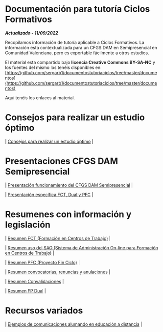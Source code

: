 # Documentación para tutoría Ciclos Formativos

***Actualizado - 11/09/2022***

Recopilamos información de tutoría aplicable a Ciclos Formativos.
La información esta contextualizada para un CFGS DAM en Semipresencial en Comunidad Valenciana, pero es exportable fácilmente a otros estudios.

El material esta compartido bajo **licencia Creative Commons BY-SA-NC** y los fuentes del mismo los tenéis disponibles en 
[https://github.com/sergarb1/documentostutoriaciclos/tree/master/documentos](https://github.com/sergarb1/documentostutoriaciclos/tree/master/documentos)

Aquí tenéis los enlaces al material.

# Consejos para realizar un estudio óptimo

| [Consejos para realizar un estudio óptimo](https://github.com/sergarb1/documentostutoriaciclos/raw/master/documentos/Tutor%C3%ADa%20-%20Consejos%20para%20realizar%20un%20estudio%20optimo.pdf) |

# Presentaciones CFGS DAM Semipresencial

| [Presentación funcionamiento del CFGS DAM Semipresencial](https://github.com/sergarb1/documentostutoriaciclos/raw/master/documentos/Presentaci%C3%B3n%20DAM%20Semipresencial%20Serra%20Perenxisa.pdf) |

| [Presentación específica FCT, Dual y PFC](https://github.com/sergarb1/documentostutoriaciclos/raw/master/documentos/Presentaci%C3%B3n%20DAM%20para%20FCT%20y%20Proyecto%20Semipresencial%20Serra%20Perenxisa.pdf) |


# Resumenes con información y legislación

| [Resumen FCT (Formación en Centros de Trabajo)](https://github.com/sergarb1/documentostutoriaciclos/raw/master/documentos/FCT%20Normal%20CheatSheet.pdf) |

| [Resumen uso del SAO (Sistema de Administración On-line para Formación en Centros de Trabajo)](https://github.com/sergarb1/documentostutoriaciclos/raw/master/documentos/FCT%20uso%20del%20SAO%20CheatSheet.pdf) |

| [Resumen PFC (Proyecto Fin Ciclo)](https://github.com/sergarb1/documentostutoriaciclos/raw/master/documentos/PFC%20CheatSheet.pdf) |

| [Resumen convocatorias, renuncias y anulaciones](https://github.com/sergarb1/documentostutoriaciclos/raw/master/documentos/Convocatorias%2C%20renuncias%20y%20anulaciones%20-%20CheatSheet.pdf) |

| [Resumen Convalidaciones](https://github.com/sergarb1/documentostutoriaciclos/raw/master/documentos/Convalidaciones%20-%20CheatSheet.pdf) |

| [Resumen FP Dual](https://github.com/sergarb1/documentostutoriaciclos/raw/master/documentos/FP%20Dual%20CheatSheet.pdf) |

# Recursos variados

| [Ejemplos de comunicaciones alumando en educación a distancia](https://github.com/sergarb1/documentostutoriaciclos/raw/master/documentos/Ejemplo%20Comunicaciones%20Alumnado%20Distancia.pdf) |
